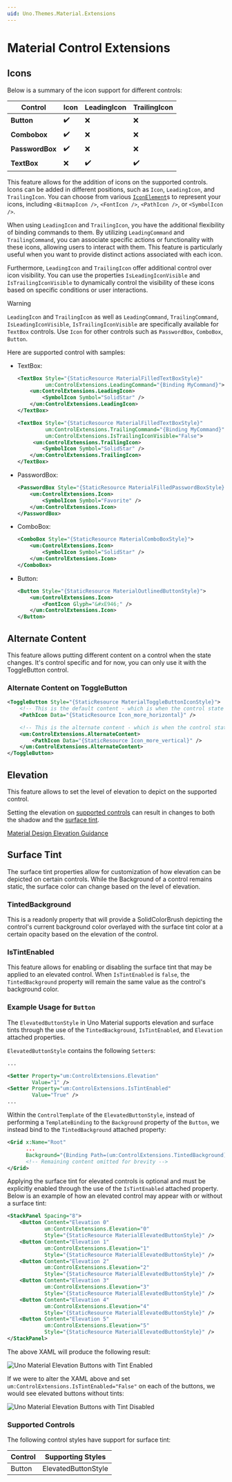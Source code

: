 ```yaml
---
uid: Uno.Themes.Material.Extensions
---
```


# Material Control Extensions

## Icons

Below is a summary of the icon support for different controls:

| Control         | Icon | LeadingIcon | TrailingIcon |
|-----------------|------|-------------|--------------|
| **Button**      |  ✔️  |     ❌     |      ❌      |
| **Combobox**    |  ✔️  |     ❌     |      ❌      |
| **PasswordBox** |  ✔️  |     ❌     |      ❌      |
| **TextBox**     |  ❌  |     ✔️     |      ✔️      |


This feature allows for the addition of icons on the supported controls. Icons can be added in different positions, such as `Icon`, `LeadingIcon`, and `TrailingIcon`. You can choose from various [`IconElement`](https://docs.microsoft.com/en-us/windows/windows-app-sdk/api/winrt/microsoft.ui.xaml.controls.iconelement)s to represent your icons, including `<BitmapIcon />`, `<FontIcon />`, `<PathIcon />`, or `<SymbolIcon />`.

When using `LeadingIcon` and `TrailingIcon`, you have the additional flexibility of binding commands to them. By utilizing `LeadingCommand` and `TrailingCommand`, you can associate specific actions or functionality with these icons, allowing users to interact with them. This feature is particularly useful when you want to provide distinct actions associated with each icon.

Furthermore, `LeadingIcon` and `TrailingIcon` offer additional control over icon visibility. You can use the properties `IsLeadingIconVisible` and `IsTrailingIconVisible` to dynamically control the visibility of these icons based on specific conditions or user interactions.

> [!WARNING]
> `LeadingIcon` and `TrailingIcon` as well as `LeadingCommand`, `TrailingCommand`, `IsLeadingIconVisible`, `IsTrailingIconVisible` are specifically available for `TextBox` controls. Use `Icon` for other controls such as `PasswordBox`, `ComboBox`, `Button`.

Here are supported control with samples:

* TextBox:

    ```xml
    <TextBox Style="{StaticResource MaterialFilledTextBoxStyle}"
             um:ControlExtensions.LeadingCommand="{Binding MyCommand}">
        <um:ControlExtensions.LeadingIcon>
            <SymbolIcon Symbol="SolidStar" />
        </um:ControlExtensions.LeadingIcon>
    </TextBox>

    <TextBox Style="{StaticResource MaterialFilledTextBoxStyle}"
             um:ControlExtensions.TrailingCommand="{Binding MyCommand}"
             um:ControlExtensions.IsTrailingIconVisible="False">
         <um:ControlExtensions.TrailingIcon>
            <SymbolIcon Symbol="SolidStar" />
        </um:ControlExtensions.TrailingIcon>
    </TextBox>
    ```

* PasswordBox:

    ```xml
    <PasswordBox Style="{StaticResource MaterialFilledPasswordBoxStyle}">
        <um:ControlExtensions.Icon>
            <SymbolIcon Symbol="Favorite" />
        </um:ControlExtensions.Icon>
    </PasswordBox>
    ```

* ComboBox:

    ```xml
    <ComboBox Style="{StaticResource MaterialComboBoxStyle}">
        <um:ControlExtensions.Icon>
            <SymbolIcon Symbol="SolidStar" />
        </um:ControlExtensions.Icon>
    </ComboBox>
    ```

* Button:

    ```xml
    <Button Style="{StaticResource MaterialOutlinedButtonStyle}">
        <um:ControlExtensions.Icon>
            <FontIcon Glyph="&#xE946;" />
        </um:ControlExtensions.Icon>
    </Button>
    ```

## Alternate Content

This feature allows putting different content on a control when the state changes.
It's control specific and for now, you can only use it with the ToggleButton control.

### Alternate Content on ToggleButton

```xml
<ToggleButton Style="{StaticResource MaterialToggleButtonIconStyle}">
    <!-- This is the default content - which is when the control state is UNCHECKED (the default value of a ToggleButton) -->
    <PathIcon Data="{StaticResource Icon_more_horizontal}" />

    <!-- This is the alternate content - which is when the control state is CHECKED -->
    <um:ControlExtensions.AlternateContent>
        <PathIcon Data="{StaticResource Icon_more_vertical}" />
    </um:ControlExtensions.AlternateContent>
</ToggleButton>
```

## Elevation

This feature allows to set the level of elevation to depict on the supported control.

Setting the elevation on [supported controls](#supported-controls) can result in changes to both the shadow and the [surface tint](#surface-tint).

[Material Design Elevation Guidance](https://m3.material.io/styles/elevation/overview)

## Surface Tint

The surface tint properties allow for customization of how elevation can be depicted on certain controls. While the Background of a control remains static, the surface color can change based on the level of elevation.

### TintedBackground

This is a readonly property that will provide a SolidColorBrush depicting the control's current background color overlayed with the surface tint color at a certain opacity based on the elevation of the control.

### IsTintEnabled

This feature allows for enabling or disabling the surface tint that may be applied to an elevated control. When `IsTintEnabled` is `false`, the `TintedBackground` property will remain the same value as the control's background color.

### Example Usage for `Button`

The `ElevatedButtonStyle` in Uno Material supports elevation and surface tints through the use of the `TintedBackground`, `IsTintEnabled`, and `Elevation` attached properties.

`ElevatedButtonStyle` contains the following `Setter`s:

```xml
...

<Setter Property="um:ControlExtensions.Elevation"
        Value="1" />
<Setter Property="um:ControlExtensions.IsTintEnabled"
        Value="True" />
...
```

Within the `ControlTemplate` of the `ElevatedButtonStyle`, instead of performing a `TemplateBinding` to the `Background` property of the `Button`, we instead bind to the `TintedBackground` attached property:

```xml
<Grid x:Name="Root"
      ...
      Background="{Binding Path=(um:ControlExtensions.TintedBackground), RelativeSource={RelativeSource TemplatedParent}}">
      <!-- Remaining content omitted for brevity -->
</Grid>
```

Applying the surface tint for elevated controls is optional and must be explicitly enabled through the use of the `IsTintEnabled` attached property. Below is an example of how an elevated control may appear  with or without a surface tint:

```xml
<StackPanel Spacing="8">
    <Button Content="Elevation 0"
            um:ControlExtensions.Elevation="0"
            Style="{StaticResource MaterialElevatedButtonStyle}" />
    <Button Content="Elevation 1"
            um:ControlExtensions.Elevation="1"
            Style="{StaticResource MaterialElevatedButtonStyle}" />
    <Button Content="Elevation 2"
            um:ControlExtensions.Elevation="2"
            Style="{StaticResource MaterialElevatedButtonStyle}" />
    <Button Content="Elevation 3"
            um:ControlExtensions.Elevation="3"
            Style="{StaticResource MaterialElevatedButtonStyle}" />
    <Button Content="Elevation 4"
            um:ControlExtensions.Elevation="4"
            Style="{StaticResource MaterialElevatedButtonStyle}" />
    <Button Content="Elevation 5"
            um:ControlExtensions.Elevation="5"
            Style="{StaticResource MaterialElevatedButtonStyle}" />
</StackPanel> 
```

The above XAML will produce the following result:

![Uno Material Elevation Buttons with Tint Enabled](assets/material-elevation-buttons.png)

If we were to alter the XAML above and set `um:ControlExtensions.IsTintEnabled="False"` on each of the buttons, we would see elevated buttons without tints:

![Uno Material Elevation Buttons with Tint Disabled](assets/material-elevation-buttons-shadow-only.png)

### Supported Controls

The following control styles have support for surface tint:

| Control | Supporting Styles   |
|---------|---------------------|
| Button  | ElevatedButtonStyle |
